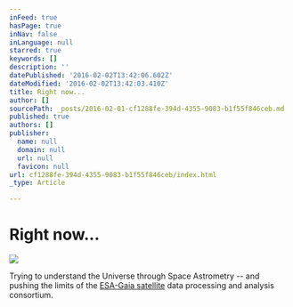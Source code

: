 ```yaml
---
inFeed: true
hasPage: true
inNav: false
inLanguage: null
starred: true
keywords: []
description: ''
datePublished: '2016-02-02T13:42:06.602Z'
dateModified: '2016-02-02T13:42:03.410Z'
title: Right now...
author: []
sourcePath: _posts/2016-02-01-cf1288fe-394d-4355-9083-b1f55f846ceb.md
published: true
authors: []
publisher:
  name: null
  domain: null
  url: null
  favicon: null
url: cf1288fe-394d-4355-9083-b1f55f846ceb/index.html
_type: Article

---
```

# Right now...
![](https://the-grid-user-content.s3-us-west-2.amazonaws.com/e77969e8-5974-4c40-baf5-718e73ea001d.jpg)

Trying to understand the Universe through Space Astrometry -- and pushing the limits of the [ESA-Gaia satellite][0] data processing and analysis consortium.

[0]: http://www.cosmos.esa.int/gaia